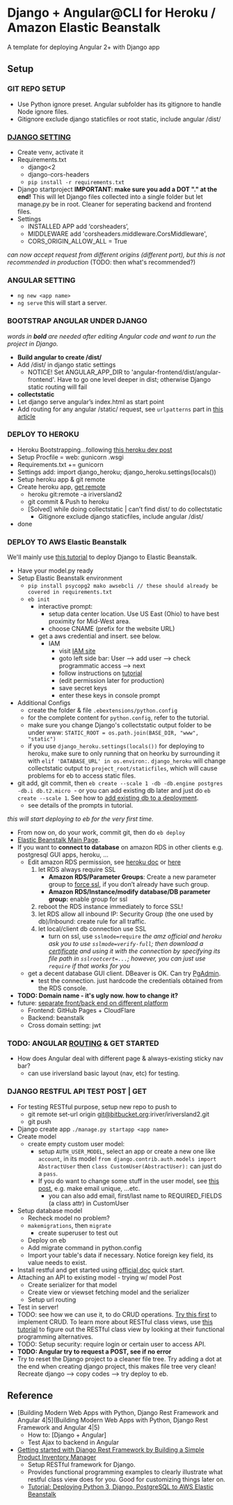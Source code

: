 # Django + Angular@CLI for Heroku / Amazon Elastic Beanstalk

A template for deploying Angular 2+ with Django app

## Setup

### GIT REPO SETUP
- Use Python ignore preset. Angular subfolder has its gitignore to handle Node ignore files.
- Gitignore exclude django staticfiles or root static, include angular /dist/

### [DJANGO SETTING](https://www.techiediaries.com/django-angular-cli/)
- Create venv, activate it
- Requirements.txt
  - django<2
  - django-cors-headers
  - `pip install -r requirements.txt`
- Django startproject **IMPORTANT: make sure you add a DOT "." at the end!** This will let Django files collected into a single folder but let manage.py be in root. Cleaner for seperating backend and frontend files.
- Settings
  - INSTALLED APP add ‘corsheaders’,
  - MIDDLEWARE add 'corsheaders.middleware.CorsMiddleware',
  - CORS_ORIGIN_ALLOW_ALL = True 

*can now accept request from different origins (different port), but this is not recommended in production* (TODO: then what's recommended?)

### ANGULAR SETTING
- `ng new <app name>`
- `ng serve` this will start a server.

### BOOTSTRAP ANGULAR UNDER DJANGO

*words in **bold** are needed after editing Angular code and want to run the project in Django.*

- **Build angular to create /dist/**
- Add /dist/ in django static settings
  - NOTICE! Set ANGULAR_APP_DIR to  'angular-frontend/dist/angular-frontend'. Have to go one level deeper in dist; otherwise Django static routing will fail
- **collectstatic**
- Let django serve angular’s index.html as start point
- Add routing for any angular /static/ request, see `urlpatterns` part in [this article](https://www.techiediaries.com/django-angular-cli/)

### DEPLOY TO HEROKU
- Heroku Bootstrapping...following [this heroku dev post](https://devcenter.heroku.com/articles/django-app-configuration#migrating-an-existing-django-project)
- Setup Procfile = web: gunicorn <django project name>.wsgi
- Requirements.txt += gunicorn
- Settings add: import django_heroku; django_heroku.settings(locals())
- Setup heroku app & git remote
- Create heroku app, [get remote](https://git.heroku.com/iriversland2.git)
  - heroku git:remote -a iriversland2
  - git commit & Push to heroku
  - [Solved] while doing collectstatic | can’t find dist/ to do collectstatic
    - Gitignore exclude django staticfiles, include angular /dist/
- done

### DEPLOY TO AWS Elastic Beanstalk

We'll mainly use [this tutorial](http://www.1strategy.com/blog/2017/05/23/tutorial-django-elastic-beanstalk/) to deploy Django to Elastic Beanstalk.

- Have your model.py ready
- Setup Elastic Beanstalk environment
  - `pip install psycopg2 mako awsebcli // these should already be covered in requirements.txt`
  - `eb init`
    - interactive prompt: 
      - setup data center location. Use US East (Ohio) to have best proximity for Mid-West area. 
      - choose CNAME (prefix for the website URL)
    - get a aws credential and insert. see below.
      - IAM
        - visit [IAM site](https://console.aws.amazon.com/iam/home)
        - goto left side bar: User --> add user --> check programmatic access --> next
        - follow instructions on [tutorial](http://www.1strategy.com/blog/2017/05/23/tutorial-django-elastic-beanstalk/)
        - (edit permission later for production)
        - save secret keys
        - enter these keys in console prompt
- Additional Configs
  - create the folder & file `.ebextensions/python.config`
  - for the complete content for `python.config`, refer to the tutorial.
  - make sure you change Django's collectstatic output folder to be under www: `STATIC_ROOT = os.path.join(BASE_DIR, "www", "static")`
  - if you use `django_heroku.settings(locals())` for deploying to heroku, make sure to only running that on heorku by surrounding it with `elif 'DATABASE_URL' in os.environ:`. `django_heroku` will change collectstatic output to `project_root/staticfiles`, which will cause problems for eb to access static files.
- git add, git commit, then `eb create --scale 1 -db -db.engine postgres -db.i db.t2.micro`
  - or you can add existing db later and just do `eb create --scale 1`. See how to [add existing db to a deployment](https://docs.aws.amazon.com/elasticbeanstalk/latest/dg/using-features.managing.db.html?icmpid=docs_elasticbeanstalk_console). 
  - see details of the prompts in tutorial. 
  
*this will start deploying to eb for the very first time.*

- From now on, do your work, commit git, then do `eb deploy`
- [Elastic Beanstalk Main Page](https://console.aws.amazon.com/elasticbeanstalk/home).
- If you want to **connect to database** on amazon RDS in other clients e.g. postgresql GUI apps, heroku, ...
  - Edit amazon RDS permission, see [heroku doc](https://devcenter.heroku.com/articles/amazon-rds) or [here](https://stackoverflow.com/questions/47661151/connecting-to-rds-postgres-from-heroku)
    1. let RDS always require SSL
       - **Amazon RDS/Parameter Groups**: Create a new parameter group to [force ssl](https://docs.aws.amazon.com/AmazonRDS/latest/UserGuide/CHAP_PostgreSQL.html#PostgreSQL.Concepts.General.SSL), if you don’t already have such group.
       - **Amazon RDS/Instance/modify database/DB parameter group:** enable group for ssl
    2. reboot the RDS instance immediately to force SSL!
    3. let RDS allow all inbound IP: Security Group (the one used by db)/Inbound: create rule for all traffic.
    4. let local/client db connection use SSL
       - turn on ssl, use `sslmode=require` *the amz official and heroku ask you to use `sslmode=verify-full`; then download a [certificate](https://docs.aws.amazon.com/AmazonRDS/latest/UserGuide/CHAP_PostgreSQL.html#PostgreSQL.Concepts.General.SSL) and using it with the connection by specifying its file path in `sslrootcert=...`; however, you can just use `require` if that works for you*
  - get a decent database GUI client. DBeaver is OK. Can try [PgAdmin](https://www.pgadmin.org/).
    - test the connection. just hardcode the credentials obtained from the RDS console.
- **TODO: Domain name - it's ugly now. how to change it?**
- future: [separate front/back end on different platform](https://stackoverflow.com/questions/41247687/how-to-deploy-separated-frontend-and-backend)
  - Frontend: GitHub Pages + CloudFlare
  - Backend: beanstalk
  - Cross domain setting: jwt

### TODO: ANGULAR [ROUTING](https://angular.io/tutorial/toh-pt4) & GET STARTED

- How does Angular deal with different page & always-existing sticky nav bar?
  - can use iriversland basic layout (nav, etc) for testing.
  
### DJANGO RESTFUL API TEST POST | GET

- For testing RESTful purpose, setup new repo to push to
  - git remote set-url origin git@bitbucket.org:iriver/iriversland2.git
  - git push 
- Django create app `./manage.py startapp <app name>`
- Create model
  - create empty custom user model: 
    - setup `AUTH_USER_MODEL`, select an app or create a new one like `account`, in its model `from django.contrib.auth.models import AbstractUser` then `class CustomUser(AbstractUser):` can just do a `pass`.
    - If you do want to change some stuff in the user model, see [this post](https://stackoverflow.com/questions/45722025/forcing-unique-email-address-during-registration-with-django), e.g. make email unique, ...etc.
      - you can also add email, first/last name to REQUIRED_FIELDS (a class attr) in CustomUser
- Setup database model
  - Recheck model no problem?
  - `makemigrations`, then `migrate`
    - create superuser to test out
  - Deploy on eb
  - Add migrate command in python.config
  - Import your table's data if necessary. Notice foreign key field, its value needs to exist.
- Install restful and get started using [official doc](http://www.django-rest-framework.org/tutorial/quickstart/) quick start.
- Attaching an API to existing model - trying w/ model Post
  - Create serializer for that model
  - Create view or viewset fetching model and the serializer
  - Setup url routing
- Test in server!
- TODO: see how we can use it, to do CRUD operations. [Try this first](https://wsvincent.com/django-rest-framework-tutorial/) to implement CRUD. To learn more about RESTful class views, use [this tutorial](https://www.techiediaries.com/tutorial-django-rest-framework-building-products-manager-api/) to figure out the RESTful class view by looking at their functional programming alternatives. 
- TODO: Setup security: require login or certain user to access API.
- **TODO: Angular try to request a POST, see if no error**
- Try to reset the Django project to a cleaner file tree. Try adding a dot at the end when creating django project, this makes file tree very clean! Recreate django --> copy codes --> try deploy to eb.

## Reference

- [Building Modern Web Apps with Python, Django Rest Framework and Angular 4|5](Building Modern Web Apps with Python, Django Rest Framework and Angular 4|5) 
  - How to: [Django + Angular]
  - Test Ajax to backend in Angular
- [Getting started with Django Rest Framework by Building a Simple Product Inventory Manager](https://www.techiediaries.com/tutorial-django-rest-framework-building-products-manager-api/)
  - Setup RESTful framework for Django.
  - Provides functional programming examples to clearly illustrate what restful class view does for you. Good for customizing things later on.
  - [Tutorial: Deploying Python 3, Django, PostgreSQL to AWS Elastic Beanstalk](http://www.1strategy.com/blog/2017/05/23/tutorial-django-elastic-beanstalk/)
